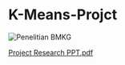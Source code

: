 # K-Means-Projct

![Penelitian BMKG](https://github.com/user-attachments/assets/2ae88d02-9dec-494e-a898-33b1ed1ccc8a)

[Project Research PPT.pdf](https://github.com/user-attachments/files/16326684/Project.Research.PPT.pdf)
